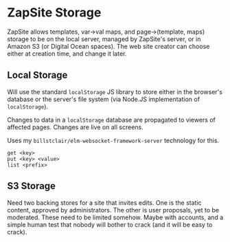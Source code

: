 # ZapSite Storage

ZapSite allows templates, var->val maps, and page->(template, maps) storage to be on the local server, managed by ZapSite's server, or in Amazon S3 (or Digital Ocean spaces). The web site creator can choose either at creation time, and change it later.

## Local Storage

Will use the standard `localStorage` JS library to store either in the browser's database or the server's file system (via Node.JS implementation of `localStorage`).

Changes to data in a `localStorage` database are propagated to viewers of affected pages. Changes are live on all screens.

Uses my `billstclair/elm-websocket-framework-server` technology for this.

```
get <key>
put <key> <value>
list <prefix>
```

## S3 Storage

Need two backing stores for a site that invites edits. One is the static content, approved by administrators. The other is user proposals, yet to be moderated. These need to be limited somehow. Maybe with accounts, and a simple human test that nobody will bother to crack (and it will be easy to crack).

